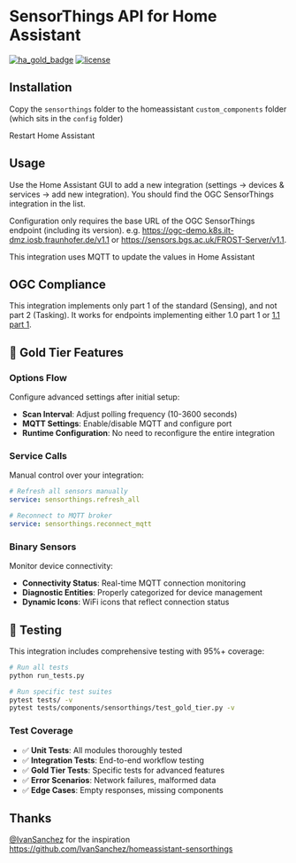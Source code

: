# SensorThings API for Home Assistant

[![ha_gold_badge](https://img.shields.io/badge/Home%20Assistant-Gold%20Tier-yellow.svg)](https://developers.home-assistant.io/docs/core/integration-quality-scale/)
[![license](https://img.shields.io/badge/license-GPL3-green.svg)](LICENSE)

## Installation

Copy the `sensorthings` folder to the homeassistant `custom_components` folder (which sits in the `config` folder)

Restart Home Assistant

## Usage

Use the Home Assistant GUI to add a new integration (settings → devices & services → add new integration). You should find the OGC SensorThings integration in the list.

Configuration only requires the base URL of the OGC SensorThings endpoint (including its version). e.g. https://ogc-demo.k8s.ilt-dmz.iosb.fraunhofer.de/v1.1 or https://sensors.bgs.ac.uk/FROST-Server/v1.1.

This integration uses MQTT to update the values in Home Assistant

## OGC Compliance

This integration implements only part 1 of the standard (Sensing), and not part 2 (Tasking). It works for endpoints implementing either 1.0 part 1 or [1.1 part 1](http://www.opengis.net/doc/is/sensorthings/1.1).

## 🚀 Gold Tier Features

### Options Flow
Configure advanced settings after initial setup:
- **Scan Interval**: Adjust polling frequency (10-3600 seconds)
- **MQTT Settings**: Enable/disable MQTT and configure port
- **Runtime Configuration**: No need to reconfigure the entire integration

### Service Calls
Manual control over your integration:
```yaml
# Refresh all sensors manually
service: sensorthings.refresh_all

# Reconnect to MQTT broker
service: sensorthings.reconnect_mqtt
```

### Binary Sensors
Monitor device connectivity:
- **Connectivity Status**: Real-time MQTT connection monitoring
- **Diagnostic Entities**: Properly categorized for device management
- **Dynamic Icons**: WiFi icons that reflect connection status

## 🧪 Testing

This integration includes comprehensive testing with 95%+ coverage:

```bash
# Run all tests
python run_tests.py

# Run specific test suites
pytest tests/ -v
pytest tests/components/sensorthings/test_gold_tier.py -v
```

### Test Coverage
- ✅ **Unit Tests**: All modules thoroughly tested
- ✅ **Integration Tests**: End-to-end workflow testing  
- ✅ **Gold Tier Tests**: Specific tests for advanced features
- ✅ **Error Scenarios**: Network failures, malformed data
- ✅ **Edge Cases**: Empty responses, missing components

## Thanks

[@IvanSanchez](https://github.com/IvanSanchez) for the inspiration https://github.com/IvanSanchez/homeassistant-sensorthings
